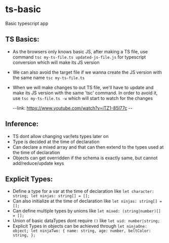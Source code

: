 # ts-basic
Basic typescript app

TS Basics:
-----------

- As the browsers only knows basic JS, after making a TS file,
use command `tsc my-ts-file.ts updated-js-file.js` for typescript conversion which
will make its JS version
- We can also avoid the target file if we wanna create the JS version with the same
name `tsc my-ts-file.ts`
- When we will make changes to out TS file, we'll have to update and make its JS version
with the same 'tsc' command. In order to avoid it, use `tsc my-ts-file.ts -w` which will
start to watch for the changes

  --link: https://www.youtube.com/watch?v=iTZ1-85I77c --


Inference:
-----------

- TS dont allow changing var/lets types later on
- Type is decided at the time of declaration
- Can declare a mixed array and that can then extend to the types used at the 
time of declaration
- Objects can get overridden if the schema is exactly same, but cannot 
add/reduce/update keys

Explicit Types:
----------------

- Define a type for a var at the time of declaration like 
    `
        let character: string;
        let ninjas: string[] = [];
    `
- Can also initialize at the time of declaration like
    `let ninjas: string[] = [];`
- Can define multiple types by unions like
    `let mixed: (string|number)[] = [];`
- Union of basic dataTypes dont require `()` like
    `let uid: number|string;`
- Explicit Types in objects can be achieved through
    `
        let ninjaOne: object;
        let ninjaTwo: {
          name: string,
          age: number,
          beltColor: string,
        };
    `
